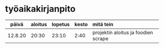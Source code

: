 # työaikakirjanpito
 
| päivä   | aloitus | lopetus | kesto |mitä tein |
| :------:|:--------|:--------|:------|:---------|
| 12.8.20 | 20:30   |  23:10  | 2:40  |projektin aloitus ja foodien scrape |